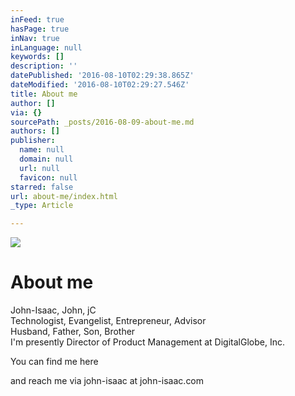 ```yaml
---
inFeed: true
hasPage: true
inNav: true
inLanguage: null
keywords: []
description: ''
datePublished: '2016-08-10T02:29:38.865Z'
dateModified: '2016-08-10T02:29:27.546Z'
title: About me
author: []
via: {}
sourcePath: _posts/2016-08-09-about-me.md
authors: []
publisher:
  name: null
  domain: null
  url: null
  favicon: null
starred: false
url: about-me/index.html
_type: Article

---
```

![](https://the-grid-user-content.s3-us-west-2.amazonaws.com/0d2dd431-7bc6-4c54-b1b5-e1d8f8668249.jpg)

# About me

John-Isaac, John, jC  
Technologist, Evangelist, Entrepreneur, Advisor  
Husband, Father, Son, Brother  
I'm presently Director of Product Management at DigitalGlobe, Inc.

You can find me here

and reach me via john-isaac at john-isaac.com